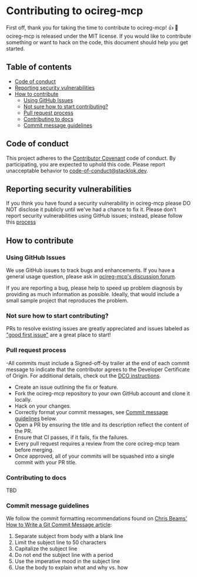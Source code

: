 # Contributing to ocireg-mcp <!-- omit from toc -->

First off, thank you for taking the time to contribute to ocireg-mcp! :+1: :tada:
ocireg-mcp is released under the MIT license. If you would like to
contribute something or want to hack on the code, this document should help you
get started.

## Table of contents <!-- omit from toc -->

- [Code of conduct](#code-of-conduct)
- [Reporting security vulnerabilities](#reporting-security-vulnerabilities)
- [How to contribute](#how-to-contribute)
  - [Using GitHub Issues](#using-github-issues)
  - [Not sure how to start contributing?](#not-sure-how-to-start-contributing)
  - [Pull request process](#pull-request-process)
  - [Contributing to docs](#contributing-to-docs)
  - [Commit message guidelines](#commit-message-guidelines)

## Code of conduct

This project adheres to the
[Contributor Covenant](https://github.com/StacklokLabs/ocireg-mcp/blob/main/CODE_OF_CONDUCT.md)
code of conduct. By participating, you are expected to uphold this code. Please
report unacceptable behavior to
[code-of-conduct@stacklok.dev](mailto:code-of-conduct@stacklok.dev).

## Reporting security vulnerabilities

If you think you have found a security vulnerability in ocireg-mcp please DO NOT
disclose it publicly until we've had a chance to fix it. Please don't report
security vulnerabilities using GitHub issues; instead, please follow this
[process](https://github.com/StacklokLabs/ocireg-mcp/blob/main/SECURITY.md)

## How to contribute

### Using GitHub Issues

We use GitHub issues to track bugs and enhancements. If you have a general usage
question, please ask in
[ocireg-mcp's discussion forum](https://discord.gg/stacklok).

If you are reporting a bug, please help to speed up problem diagnosis by
providing as much information as possible. Ideally, that would include a small
sample project that reproduces the problem.

### Not sure how to start contributing?

PRs to resolve existing issues are greatly appreciated and issues labeled as
["good first issue"](https://github.com/StacklokLabs/ocireg-mcp/issues?q=is%3Aopen+is%3Aissue+label%3A%22good+first+issue%22)
are a great place to start!

### Pull request process
-All commits must include a Signed-off-by trailer at the end of each commit message to indicate that the contributor agrees to the Developer Certificate of Origin. For additional details, check out the [DCO instructions](dco.md).

- Create an issue outlining the fix or feature.
- Fork the ocireg-mcp repository to your own GitHub account and clone it locally.
- Hack on your changes.
- Correctly format your commit messages, see
  [Commit message guidelines](#commit-message-guidelines) below.
- Open a PR by ensuring the title and its description reflect the content of the
  PR.
- Ensure that CI passes, if it fails, fix the failures.
- Every pull request requires a review from the core ocireg-mcp team before
  merging.
- Once approved, all of your commits will be squashed into a single commit with
  your PR title.

### Contributing to docs

TBD

### Commit message guidelines

We follow the commit formatting recommendations found on
[Chris Beams' How to Write a Git Commit Message article](https://chris.beams.io/posts/git-commit/):

1. Separate subject from body with a blank line
1. Limit the subject line to 50 characters
1. Capitalize the subject line
1. Do not end the subject line with a period
1. Use the imperative mood in the subject line
1. Use the body to explain what and why vs. how